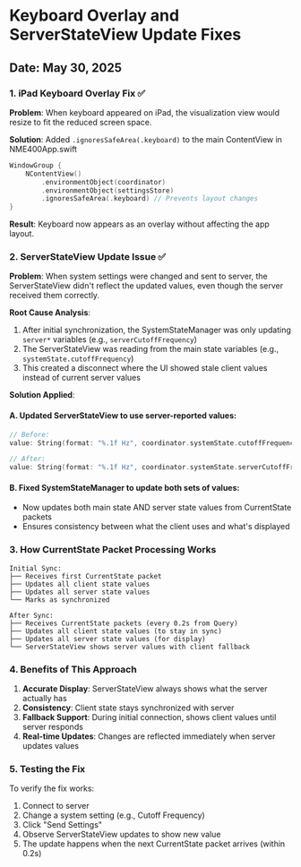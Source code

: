 # Keyboard Overlay and ServerStateView Update Fixes

## Date: May 30, 2025

### 1. iPad Keyboard Overlay Fix ✅

**Problem**: When keyboard appeared on iPad, the visualization view would resize to fit the reduced screen space.

**Solution**: Added `.ignoresSafeArea(.keyboard)` to the main ContentView in NME400App.swift

```swift
WindowGroup {
    NContentView()
        .environmentObject(coordinator)
        .environmentObject(settingsStore)
        .ignoresSafeArea(.keyboard) // Prevents layout changes
}
```

**Result**: Keyboard now appears as an overlay without affecting the app layout.

### 2. ServerStateView Update Issue ✅

**Problem**: When system settings were changed and sent to server, the ServerStateView didn't reflect the updated values, even though the server received them correctly.

**Root Cause Analysis**:
1. After initial synchronization, the SystemStateManager was only updating `server*` variables (e.g., `serverCutoffFrequency`)
2. The ServerStateView was reading from the main state variables (e.g., `systemState.cutoffFrequency`)
3. This created a disconnect where the UI showed stale client values instead of current server values

**Solution Applied**:

#### A. Updated ServerStateView to use server-reported values:
```swift
// Before:
value: String(format: "%.1f Hz", coordinator.systemState.cutoffFrequency)

// After:
value: String(format: "%.1f Hz", coordinator.systemState.serverCutoffFrequency ?? coordinator.systemState.cutoffFrequency)
```

#### B. Fixed SystemStateManager to update both sets of values:
- Now updates both main state AND server state values from CurrentState packets
- Ensures consistency between what the client uses and what's displayed

### 3. How CurrentState Packet Processing Works

```
Initial Sync:
├── Receives first CurrentState packet
├── Updates all client state values
├── Updates all server state values
└── Marks as synchronized

After Sync:
├── Receives CurrentState packets (every 0.2s from Query)
├── Updates all client state values (to stay in sync)
├── Updates all server state values (for display)
└── ServerStateView shows server values with client fallback

```

### 4. Benefits of This Approach

1. **Accurate Display**: ServerStateView always shows what the server actually has
2. **Consistency**: Client state stays synchronized with server
3. **Fallback Support**: During initial connection, shows client values until server responds
4. **Real-time Updates**: Changes are reflected immediately when server updates values

### 5. Testing the Fix

To verify the fix works:
1. Connect to server
2. Change a system setting (e.g., Cutoff Frequency)
3. Click "Send Settings"
4. Observe ServerStateView updates to show new value
5. The update happens when the next CurrentState packet arrives (within 0.2s) 
